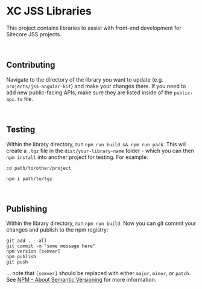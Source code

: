 # XC JSS Libraries
This project contains libraries to assist with front-end development for Sitecore JSS projects.

<br>

## Contributing
Navigate to the directory of the library you want to update (e.g. `projects/jss-angular-kit`) and make your changes there. If you need to add new public-facing APIs, make sure they are listed inside of the `public-api.ts` file.

<br>

## Testing
Within the library directory, run `npm run build && npm run pack`. This will create a `.tgz` file in the `dist/your-library-name` folder - which you can then `npm install` into another project for testing. For example:

```
cd path/to/other/project

npm i path/to/tgz
```

<br>

## Publishing
Within the library directory, run `npm run build`. Now you can git commit your changes and publish to the npm registry:

```
git add . --all
git commit -m "some message here"
npm version [semver]
npm publish
git push
```

... note that `[semver]` should be replaced with either `major`, `minor`, or `patch`. See [NPM - About Semantic Versioning](https://docs.npmjs.com/about-semantic-versioning) for more information.
